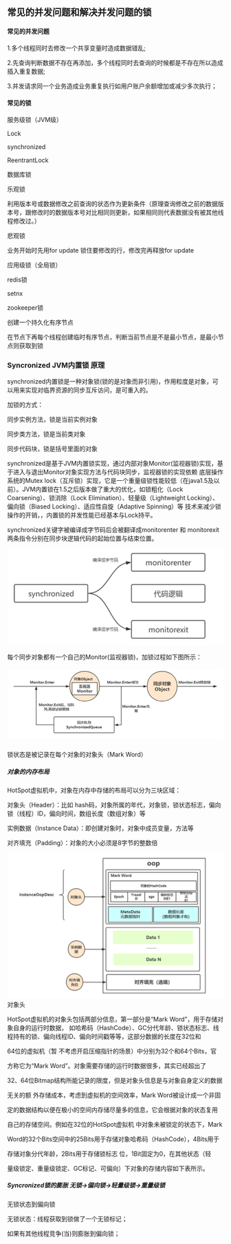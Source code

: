 ## 常见的并发问题和解决并发问题的锁

#### 常见的并发问题

1.多个线程同时去修改一个共享变量时造成数据错乱;

2.先查询判断数据不存在再添加，多个线程同时去查询的时候都是不存在所以造成插入重复数据;

3.并发请求同一个业务造成业务重复执行如用户账户余额增加或减少多次执行；

#### 常见的锁

服务级锁（JVM级）

Lock

synchronized

ReentrantLock

数据库锁

乐观锁

利用版本号或数据修改之前查询的状态作为更新条件（原理查询修改之前的数据版本号，跟修改时的数据版本号对比相同则更新，如果相同则代表数据没有被其他线程修改过。）

悲观锁

业务开始时先用for update 锁住要修改的行，修改完再释放for update

应用级锁（全局锁）

redis锁

setnx

zookeeper锁

创建一个持久化有序节点

在节点下再每个线程创建临时有序节点，判断当前节点是不是最小节点，是最小节点则获取到锁

### Syncronized JVM内置锁 原理

synchronized内置锁是一种对象锁\(锁的是对象而非引用\)，作用粒度是对象，可以用来实现对临界资源的同步互斥访问，是可重入的。

加锁的方式：

同步实例方法，锁是当前实例对象

同步类方法，锁是当前类对象

同步代码块，锁是括号里面的对象

synchronized是基于JVM内置锁实现，通过内部对象Monitor\(监视器锁\)实现，基于进入与退出Monitor对象实现方法与代码块同步，监视器锁的实现依赖 底层操作系统的Mutex lock（互斥锁）实现，它是一个重量级锁性能较低（在java1.5及以前）。JVM内置锁在1.5之后版本做了重大的优化，如锁粗化（Lock Coarsening）、锁消除（Lock Elimination）、轻量级（Lightweight Locking）、偏向锁（Biased Locking）、适应性自旋（Adaptive Spinning）等 技术来减少锁操作的开销，，内置锁的并发性能已经基本与Lock持平。

synchronized关键字被编译成字节码后会被翻译成monitorenter 和 monitorexit 两条指令分别在同步块逻辑代码的起始位置与结束位置。

![](/assets/sync1.png)

每个同步对象都有一个自己的Monitor\(监视器锁\)，加锁过程如下图所示：

##### ![](/assets/sync2.png)

锁状态是被记录在每个对象的对象头（Mark Word）

##### 对象的内存布局

HotSpot虚拟机中，对象在内存中存储的布局可以分为三块区域：

对象头（Header）：比如 hash码，对象所属的年代，对象锁，锁状态标志，偏向锁（线程）ID，偏向时间，数组长度（数组对象）等

实例数据（Instance Data）：即创建对象时，对象中成员变量，方法等

对齐填充（Padding）：对象的大小必须是8字节的整数倍

![](/assets/sync3.png)对象头

HotSpot虚拟机的对象头包括两部分信息，第一部分是“Mark Word”，用于存储对象自身的运行时数据， 如哈希码（HashCode）、GC分代年龄、锁状态标志、线程持有的锁、偏向线程ID、偏向时间戳等等，这部分数据的长度在32位和

64位的虚拟机（暂 不考虑开启压缩指针的场景）中分别为32个和64个Bits，官

方称它为“Mark Word”。对象需要存储的运行时数据很多，其实已经超出了

32、64位Bitmap结构所能记录的限度，但是对象头信息是与对象自身定义的数据

无关的额 外存储成本，考虑到虚拟机的空间效率，Mark Word被设计成一个非固

定的数据结构以便在极小的空间内存储尽量多的信息，它会根据对象的状态复用

自己的存储空间。例如在32位的HotSpot虚拟机 中对象未被锁定的状态下，Mark

Word的32个Bits空间中的25Bits用于存储对象哈希码（HashCode），4Bits用于

存储对象分代年龄，2Bits用于存储锁标志 位，1Bit固定为0，在其他状态（轻

量级锁定、重量级锁定、GC标记、可偏向）下对象的存储内容如下表所示。

##### Syncronized锁的膨胀 无锁-&gt;偏向锁-&gt;轻量级锁-&gt;重量级锁

无锁状态到偏向锁

无锁状态：线程获取到锁做了一个无锁标记；

如果有其他线程竞争\(当\)则膨胀到偏向锁；

